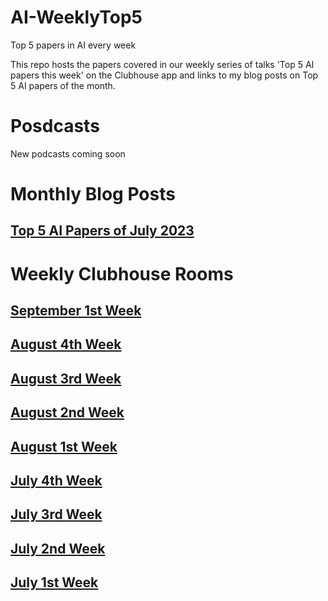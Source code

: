 # AI-WeeklyTop5
Top 5 papers in AI every week

This repo hosts the papers covered in our weekly series of talks 'Top 5 AI papers this week' on the Clubhouse app and links to my blog posts on Top 5 AI papers of the month.

# Posdcasts
New podcasts coming soon

# Monthly Blog Posts
## [Top 5 AI Papers of July 2023](https://learnopencv.com/top-5-ai-papers-of-july-2023/)

# Weekly Clubhouse Rooms

## [September 1st Week](https://github.com/dataplayer12/AI-WeeklyTop5/tree/main/September-1st-week)

## [August 4th Week](https://github.com/dataplayer12/AI-WeeklyTop5/tree/main/August-4th-week)

## [August 3rd Week](https://github.com/dataplayer12/AI-WeeklyTop5/tree/main/August-3rd-week/README.md)

## [August 2nd Week](https://github.com/dataplayer12/AI-WeeklyTop5/tree/main/August-2nd-week/README.md)

## [August 1st Week](https://github.com/dataplayer12/AI-WeeklyTop5/tree/main/August-1st-week/README.md)

## [July 4th Week](https://github.com/dataplayer12/AI-WeeklyTop5/blob/main/July-4th-week/README.md)

## [July 3rd Week](https://github.com/dataplayer12/AI-WeeklyTop5/blob/main/July-3rd-week/README.md)

## [July 2nd Week](https://github.com/dataplayer12/AI-WeeklyTop5/blob/main/July-2nd-week/README.md)

## [July 1st Week](https://github.com/dataplayer12/AI-WeeklyTop5/blob/main/July-1st-week/README.md)
